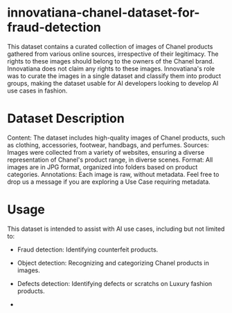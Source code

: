 # innovatiana-chanel-dataset-for-fraud-detection
This dataset contains a curated collection of images of Chanel products gathered from various online sources, irrespective of their legitimacy. The rights to these images should belong to the owners of the Chanel brand. Innovatiana does not claim any rights to these images. Innovatiana's role was to curate the images in a single dataset and classify them into product groups, making the dataset usable for AI developers looking to develop AI use cases in fashion.


# Dataset Description
Content: The dataset includes high-quality images of Chanel products, such as clothing, accessories, footwear, handbags, and perfumes.
Sources: Images were collected from a variety of websites, ensuring a diverse representation of Chanel's product range, in diverse scenes.
Format: All images are in JPG format, organized into folders based on product categories.
Annotations: Each image is raw, without metadata. Feel free to drop us a message if you are exploring a Use Case requiring metadata.

# Usage
This dataset is intended to assist with AI use cases, including but not limited to:
- Fraud detection: Identifying counterfeit products.
- Object detection: Recognizing and categorizing Chanel products in images.
- Defects detection: Identifying defects or scratchs on Luxury fashion products.

- 
